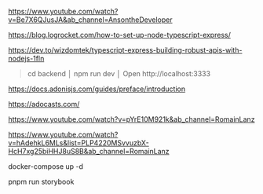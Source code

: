 https://www.youtube.com/watch?v=Be7X6QJusJA&ab_channel=AnsontheDeveloper

https://blog.logrocket.com/how-to-set-up-node-typescript-express/

https://dev.to/wizdomtek/typescript-express-building-robust-apis-with-nodejs-1fln


> cd backend                                                  │
> npm run dev                                                 │
> Open http://localhost:3333

https://docs.adonisjs.com/guides/preface/introduction

https://adocasts.com/


https://www.youtube.com/watch?v=pYrE10M921k&ab_channel=RomainLanz

https://www.youtube.com/watch?v=hAdehkL6MLs&list=PLP4220MSvvuzbX-HcH7xg25biHHJ8uS8B&ab_channel=RomainLanz


docker-compose up -d

pnpm run storybook